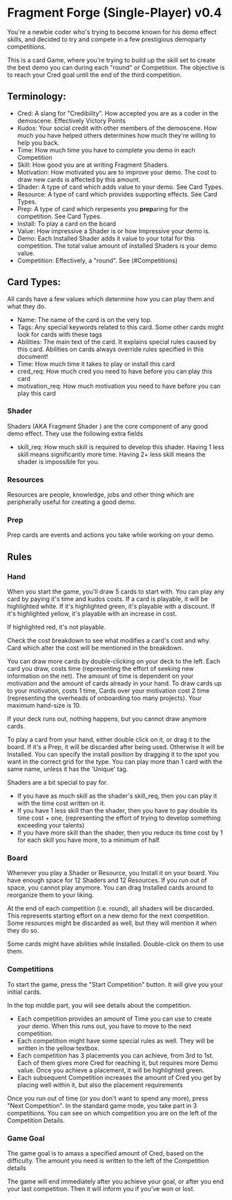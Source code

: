 # Fragment Forge (Single-Player) v0.4

You're a newbie coder who's trying to become known for his demo effect skills, and decided to try and compete in a few prestigious demoparty competitions.

This is a card Game, where you're trying to build up the skill set to create the best demo you can during each "round" or Competition. The objective is to reach your Cred goal until the end of the third competition.

## Terminology:

* Cred: A slang for "Credibility". How accepted you are as a coder in the demoscene. Effectively Victory Points
* Kudos: Your social credit with other members of the demoscene. How much you have helped others determines how much they're willing to help you back.
* Time: How much time you have to complete you demo in each Competition
* Skill: How good you are at writing Fragment Shaders.
* Motivation: How motivated you are to improve your demo. The cost to draw new cards is affected by this amount.
* Shader: A type of card which adds value to your demo. See Card Types.
* Resource: A type of card which provides supporting effects. See Card Types.
* Prep: A type of card which rerpesents you **prep**aring for the competition. See Card Types.
* Install: To play a card on the board
* Value: How impressive a Shader is or how Impressive your demo is.
* Demo: Each Installed Shader adds it value to your total for this competition. The total value amount of installed Shaders is your demo value.
* Competition: Effectively, a "round". See (#Competitions)

## Card Types:

All cards have a few values which determine how you can play them and what they do.

* Name: The name of the card is on the very top.
* Tags: Any special keywords related to this card. Some other cards might look for cards with these tags
* Abilities: The main text of the card. It explains special rules caused by this card. Abilities on cards always override rules specified in this document!
* Time: How much time it takes to play or install this card
* cred_req: How much cred you need to have before you can play this card
* motivation_req: How much motivation you need to have before you can play this card


### Shader

Shaders (AKA Fragment Shader ) are the core component of any good demo effect.  They use the following extra fields

* skill_req: How much skill is required to develop this shader. Having 1 less skill means significantly more time. Having 2+ less skill means the shader is impossible for you.

### Resources

Resources are people, knowledge, jobs and other thing which are peripherally useful for creating a good demo.

### Prep

Prep cards are events and actions you take while working on your demo.

## Rules

### Hand

When you start the game, you'll draw 5 cards to start with. You can play any card by paying it's time and kudos costs. If a card is playable, it will be highlighted white.
If it's highlighted green, it's playable with a discount. If it's highlighted yellow, it's playable with an increase in cost.

If highlighted red, it's not playable.

Check the cost breakdown to see what modifies a card's cost and why. Card which alter the cost will be mentioned in the breakdown.

You can draw more cards by double-clicking on your deck to the left. Each card you draw, costs time (representing the effort of seeking new information on the net). The amount of time is dependent on your motivation and the
amount of cards already in your hand. To draw cards up to your motivation, costs 1 time, Cards over your motivation cost 2 time (representing the overheads of onboarding too many projects). Your maximum hand-size is 10.

If your deck runs out, nothing happens, but you cannot draw anymore cards.

To play a card from your hand, either double click on it, or drag it to the board. If it's a Prep, it will be discarded after being used. Otherwise it will be Installed. You can specify the install position by dragging it to the spot you want in the correct grid for the type. You can play more than 1 card with the same name, unless it has the 'Unique' tag.

Shaders are a bit special to pay for.
* If you have as much skill as the shader's skill_req, then you can play it with the time cost written on it.
* If you have 1 less skill than the shader, then you have to pay double its time cost + one, (representing the effort of trying to develop something exceeding your talents)
* If you have more skill than the shader, then you reduce its time cost by 1 for each skill you have more, to a minimum of half.

### Board

Whenever you play a Shader or Resource, you Install it on your board. You have enough space for 12 Shaders and 12 Resources. If you run out of space, you cannot play anymore. You can drag Installed cards around to reorganize
them to your liking.

At the end of each competition (i.e. round), all shaders will be discarded. This represents starting effort on a new demo for the next competition.
Some resources might be discarded as well, but they will mention it when they do so.

Some cards might have abilities while Installed. Double-click on them to use them.

### Competitions

To start the game, press the "Start Competition" button. It will give you your initial cards.

In the top middle part, you will see details about the competition.
* Each competition provides an amount of Time you can use to create your demo. When this runs out, you have to move to the next competition.
* Each competition might have some special rules as well. They will be written in the yellow textbox.
* Each competition has 3 placements you can achieve, from 3rd to 1st. Each of them gives more Cred for reaching it, but requires more Demo value. Once you achieve a placement, it will be highlighted green.
* Each subsequent Competition increases the amount of Cred you get by placing well within it, but also the placement requirements


Once you run out of time (or you don't want to spend any more), press "Next Competition". In the standard game mode, you take part in 3 competitions.
You can see on which competition you are on the left of the Competition Details.

### Game Goal

The game goal is to amass a specified amount of Cred, based on the difficulty. The amount you need is written to the left of the Competition details

The game will end immediately after you achieve your goal, or after you end your last competition. Then it will inform you if you've won or lost.
